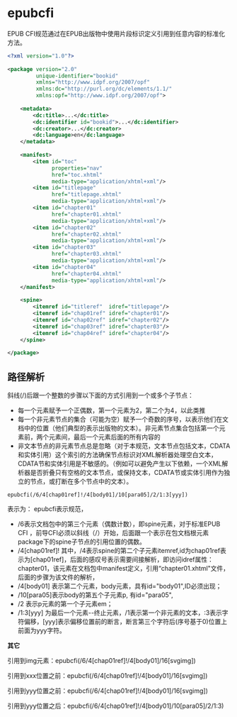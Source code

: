 # epubcfi

EPUB CFI规范通过在EPUB出版物中使用片段标识定义引用到任意内容的标准化方法。

```xml
<?xml version="1.0"?>
 
<package version="2.0" 
         unique-identifier="bookid" 
         xmlns="http://www.idpf.org/2007/opf"
         xmlns:dc="http://purl.org/dc/elements/1.1/" 
         xmlns:opf="http://www.idpf.org/2007/opf">
    
    <metadata>
        <dc:title>...</dc:title>
        <dc:identifier id="bookid">...</dc:identifier>
        <dc:creator>...</dc:creator>
        <dc:language>en</dc:language>
    </metadata>
    
    <manifest>
        <item id="toc"
              properties="nav"
              href="toc.xhtml" 
              media-type="application/xhtml+xml"/>
        <item id="titlepage" 
              href="titlepage.xhtml" 
              media-type="application/xhtml+xml"/>
        <item id="chapter01" 
              href="chapter01.xhtml" 
              media-type="application/xhtml+xml"/>
        <item id="chapter02" 
              href="chapter02.xhtml" 
              media-type="application/xhtml+xml"/>
        <item id="chapter03" 
              href="chapter03.xhtml" 
              media-type="application/xhtml+xml"/>
        <item id="chapter04" 
              href="chapter04.xhtml" 
              media-type="application/xhtml+xml"/>
    </manifest>
    
    <spine>
        <itemref id="titleref"  idref="titlepage"/>
        <itemref id="chap01ref" idref="chapter01"/>
        <itemref id="chap02ref" idref="chapter02"/>
        <itemref id="chap03ref" idref="chapter03"/>
        <itemref id="chap04ref" idref="chapter04"/>
    </spine>
    
</package>
```

## 路径解析
斜线(/)后跟一个整数的步骤以下面的方式引用到一个或多个子节点：
- 每一个元素赋予一个正偶数，第一个元素为2，第二个为4，以此类推
- 每一个非元素节点的集合（可能为空）赋予一个奇数的序号，以表示他们在文档中的位置（他们典型的表示出版物的文本）。非元素节点集合包括第一个元素前，两个元素间，最后一个元素后面的所有内容的
- 非文本节点的非元素节点总是忽略（对于本规范，文本节点包括文本，CDATA和实体引用）这个索引的方法确保节点标识对XML解析器处理空白文本，CDATA节和实体引用是不敏感的。（例如可以避免产生以下依赖，一个XML解析器是否折叠只有空格的文本节点，或保持文本，CDATA节或实体引用作为独立的节点，或打断在多个节点中的文本）。

```shell
epubcfi(/6/4[chap01ref]!/4[body01]/10[para05]/2/1:3[yyy])
```

表示为：
epubcfi表示规范，
- /6表示文档包中的第三个元素（偶数计数），即spine元素，对于标准EPUB CFI ，前导CFI必须以斜线（/）开始，后面跟一个表示在包文档根元素package下的spine子节点的引用位置的偶数。
- /4[chap01ref]! 其中，/4表示spine的第二个子元素itemref,id为chap01ref表示为[chap01ref]，后面的感叹号表示需要间接解析，即访问idref属性：chapter01，该元素在文档包中manifest定义，引用“chapter01.xhtml"文件，后面的步骤为该文件的解析，
- /4[body01] 表示第二个元素，body元素，具有id="body01",ID必须出现；
- /10[para05]表示body的第五个子元素p, 有id="para05",
- /2 表示p元素的第一个子元素em；
- /1:3[yyy] 为最后一个元素--终止元素，/1表示第一个非元素的文本，:3表示字符偏移，[yyy]表示偏移位置前的断言，断言第三个字符后(序号基于0)位置上前面为yyy字符。

**其它**

引用到img元素：epubcfi(/6/4[chap01ref]!/4[body01]/16[svgimg])

引用到xxx位置之前：epubcfi(/6/4[chap01ref]!/4[body01]/16[svgimg])

引用到yyy位置之前：epubcfi(/6/4[chap01ref]!/4[body01]/16[svgimg])

引用到yyy位置之后：epubcfi(/6/4[chap01ref]!/4[body01]/10[para05]/2/1:3)
